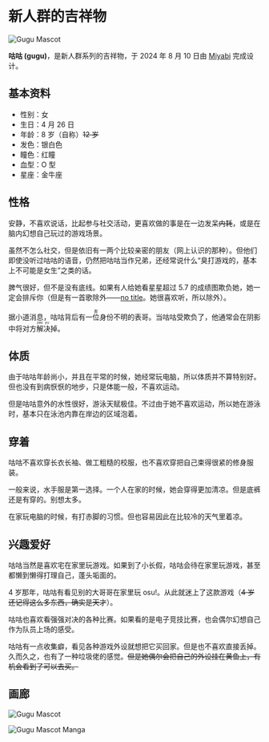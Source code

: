 # 新人群的吉祥物

![Gugu Mascot](/images/gugu/gugu.jpg)

**咕咕 (gugu)**，是新人群系列的吉祥物，于 2024 年 8 月 10 日由
[Miyabi](https://osu.ppy.sh/users/10638413) 完成设计。

## 基本资料

- 性别：女
- 生日：4 月 26 日
- 年龄：8 岁（自称）~~12 岁~~
- 发色：银白色
- 瞳色：红瞳
- 血型：O 型
- 星座：金牛座

## 性格

安静，不喜欢说话，比起参与社交活动，更喜欢做的事是在一边发呆~~内耗~~，或是在脑内幻想自己玩过的游戏场景。

虽然不怎么社交，但是依旧有一两个比较亲密的朋友（网上认识的那种）。但他们即使没听过咕咕的语音，仍然把咕咕当作兄弟，还经常说什么“臭打游戏的，基本上不可能是女生”之类的话。

脾气很好，但不是没有底线。如果有人给她看星星超过 5.7 的成绩图欺负她，她一定会排斥你（但是有一首歌除外——[no title](https://music.163.com/outchain/player?type=2&id=28941713&auto=1)。她很喜欢听，所以除外）。

据小道消息，咕咕背后有一<ruby>位<rp>(</rp><rt>群</rt><rp>)</rp></ruby>身份不明的表哥。当咕咕受欺负了，他通常会在阴影中将对方<ruby>解<rp>(</rp><rt>jiao</rt><rp>)</rp></ruby><ruby>决<rp>(</rp><rt>yu</rt><rp>)</rp></ruby>掉。

## 体质

由于咕咕年龄尚小，并且在平常的时候，她经常玩电脑，所以体质并不算特别好。但也没有到病恹恹的地步，只是体能一般，不喜欢运动。

但是咕咕意外的水性很好，游泳天赋极佳。不过由于她不喜欢运动，所以她在游泳时，基本只在泳池内靠在岸边的区域泡着。

## 穿着

咕咕不喜欢穿长衣长袖、做工粗糙的校服，也不喜欢穿把自己束得很紧的修身服装。

一般来说，水手服是第一选择。一个人在家的时候，她会穿得更加清凉。但是底裤还是有穿的。别想太多。

在家玩电脑的时候，有打赤脚的习惯。但也容易因此在比较冷的天气里着凉。

## 兴趣爱好

咕咕当然是喜欢宅在家里玩游戏。如果到了小长假，咕咕会待在家里玩游戏，甚至都懒到懒得打理自己，蓬头垢面的。

4 岁那年，咕咕有看见别的大哥哥在家里玩 osu!。从此就迷上了这款游戏（~~4 岁还记得这么多东西，确实是天才~~）。

咕咕也喜欢看强强对决的各种比赛。如果看的是电子竞技比赛，也会偶尔幻想自己作为队员上场的感受。

咕咕有一点收集癖，看见各种游戏外设就想把它买回家。但是也不喜欢直接丢掉。久而久之，也有了一种垃圾佬的感觉。~~但是她偶尔会把自己的外设挂在黄鱼上，有机会看到了可以去买。~~

## 画廊

![Gugu Mascot](/images/gugu/gugu2.jpg)

![Gugu Mascot Manga](/images/gugu/gugu-manga.jpg)
